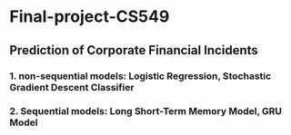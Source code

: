 # Final-project-CS549

## Prediction of Corporate Financial Incidents

### 1. non-sequential models: Logistic Regression, Stochastic Gradient Descent Classifier

### 2. Sequential models: Long Short-Term Memory Model, GRU Model
